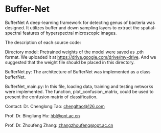 # Buffer-Net
BufferNet
A deep-learning framework for detecting genus of bacteria was designed. It utilizes buffer and down sampling layers to extract the spatial-spectral features of hyperspectral microscopic images.   

The description of each source code:

Directory model:  Pretrained weights of the model were saved as .pth format. We uploaded it at https://drive.google.com/drive/my-drive. And we suggested that the weight file should be placed in this directory.

BufferNet.py:
The architecture of BufferNet was implemented as a class bufferNet. 


BufferNet_main.py:
In this file, loading data, training and testing networks were implemented. The function, plot_confusion_matrix, could be used to present the confusion matrix of classification.

Contact:
Dr. Chenglong Tao: chengltao@126.com

Prof. Dr. Bingliang Hu: hbl@opt.ac.cn

Prof. Dr. Zhoufeng Zhang: zhangzhoufeng@opt.ac.cn


